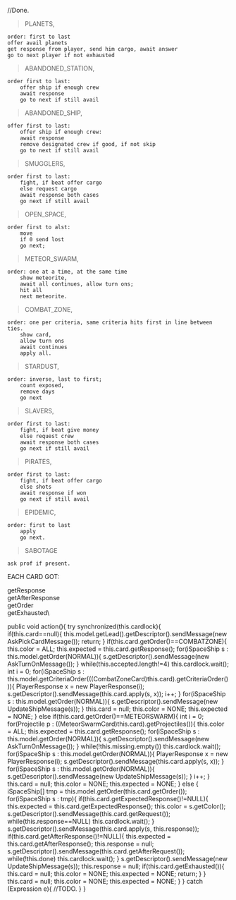 //Done.

>PLANETS,   

    order: first to last
    offer avail planets
    get response from player, send him cargo, await answer
    go to next player if not exhausted


>ABANDONED_STATION,

    order first to last:
        offer ship if enough crew
        await response
        go to next if still avail

>ABANDONED_SHIP,

    offer first to last:
        offer ship if enough crew:
        await response 
        remove designated crew if good, if not skip
        go to next if still avail

>SMUGGLERS,

    order first to last:
        fight, if beat offer cargo
        else request cargo
        await response both cases
        go next if still avail

>OPEN_SPACE,

    order first to alst:
        move
        if 0 send lost
        go next;

>METEOR_SWARM,

    order: one at a time, at the same time
        show meteorite,
        await all continues, allow turn ons;
        hit all
        next meteorite.

>COMBAT_ZONE,

    order: one per criteria, same criteria hits first in line between ties.
        show card,
        allow turn ons
        await continues
        apply all.

>STARDUST,

    order: inverse, last to first;
        count exposed,
        remove days
        go next

>SLAVERS,

    order first to last:
        fight, if beat give money
        else request crew
        await response both cases
        go next if still avail
 

>PIRATES,

    order first to last:
        fight, if beat offer cargo
        else shots
        await response if won
        go next if still avail


>EPIDEMIC,

    order: first to last
        apply
        go next.

>SABOTAGE

    ask prof if present.

EACH CARD GOT:

getResponse\
getAfterResponse\
getOrder\
getExhausted\

public void action(){
    try synchronized(this.cardlock){    
        if(this.card==null){
            this.model.getLead().getDescriptor().sendMessage(new AskPickCardMessage());
            return;
        }
        if(this.card.getOrder()==COMBATZONE){
            this.color = ALL;
            this.expected = this.card.getResponse();
            for(iSpaceShip s : this.model.getOrder(NORMAL)){
                s.getDescriptor().sendMessage(new AskTurnOnMessage());
            }
            while(this.accepted.length!=4) this.cardlock.wait();
            int i = 0;
            for(iSpaceShip s : this.model.getCriteriaOrder(((CombatZoneCard)this.card).getCriteriaOrder())){
                PlayerResponse x = new PlayerResponse(i);
                s.getDescriptor().sendMessage(this.card.apply(s, x));
                i++;
            }
            for(iSpaceShip s : this.model.getOrder(NORMAL)){
                s.getDescriptor().sendMessage(new UpdateShipMessage(s));
            }
            this.card = null;
            this.color = NONE;
            this.expected = NONE;
        }
        else if(this.card.getOrder()==METEORSWARM){
            int i = 0;
            for(Projectile p : ((MeteorSwarmCard)this.card).getProjectiles()){
                this.color = ALL;
                this.expected = this.card.getResponse();
                for(iSpaceShip s : this.model.getOrder(NORMAL)){
                    s.getDescriptor().sendMessage(new AskTurnOnMessage());
                }
                while(!this.missing.empty()) this.cardlock.wait();
                for(iSpaceShip s : this.model.getOrder(NORMAL)){
                    PlayerResponse x = new PlayerResponse(i);
                    s.getDescriptor().sendMessage(this.card.apply(s, x));
                }
                for(iSpaceShip s : this.model.getOrder(NORMAL)){
                    s.getDescriptor().sendMessage(new UpdateShipMessage(s));
                }
                i++;
            }
            this.card = null;
            this.color = NONE;
            this.expected = NONE;
        }
        else {
            iSpaceShip[] tmp = this.model.getOrder(this.card.getOrder());
            for(iSpaceShip s : tmp){
                if(this.card.getExpectedResponse()!=NULL){
                    this.expected = this.card.getExpectedResponse();
                    this.color = s.getColor();
                    s.getDescriptor().sendMessage(this.card.getRequest());
                    while(this.response==NULL) this.cardlock.wait();
                }
                s.getDescriptor().sendMessage(this.card.apply(s, this.response));
                if(this.card.getAfterResponse()!=NULL){
                    this.expected = this.card.getAfterResponse();
                    this.response = null;
                    s.getDescriptor().sendMessage(this.card.getAfterRequest());
                    while(!this.done) this.cardlock.wait();
                }
                s.getDescriptor().sendMessage(new UpdateShipMessage(s)); 
                this.response = null;
                if(this.card.getExhausted()){
                    this.card = null;
                    this.color = NONE;
                    this.expected = NONE;
                    return;
                }
            }
            this.card = null;
            this.color = NONE;
            this.expected = NONE;
        }
    } catch (Expression e){
        //TODO.
    }
}









    


